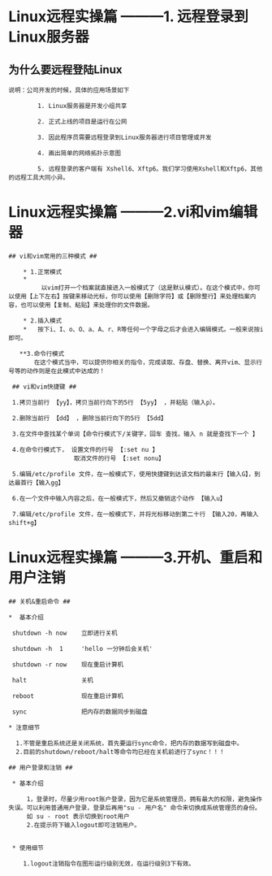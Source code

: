 # Linux远程实操篇  ———1. 远程登录到Linux服务器

   ## 为什么要远程登陆Linux ##
     
    说明：公司开发的时候，具体的应用场景如下
			
			1. Linux服务器是开发小组共享

			2. 正式上线的项目是运行在公网

			3. 因此程序员需要远程登录到Linux服务器进行项目管理或开发

			4. 画出简单的网络拓扑示意图

			5. 远程登录的客户端有 Xshell6、Xftp6。我们学习使用Xshell和Xftp6，其他的远程工具大同小异。



# Linux远程实操篇  ———2.vi和vim编辑器

    ## vi和vim常用的三种模式 ##
		
		* 1.正常模式
		* 
             以vim打开一个档案就直接进入一般模式了（这是默认模式）。在这个模式中，你可以使用【上下左右】按键来移动光标，你可以使用【删除字符】或【删除整行】来处理档案内容，也可以使用【复制、粘贴】来处理你的文件数据。

        * 2.插入模式
        *   按下i、I、o、O、a、A、r、R等任何一个字母之后才会进入编辑模式。一般来说按i即可。

       **3.命令行模式 
           在这个模式当中，可以提供你相关的指令，完成读取、存盘、替换、离开vim、显示行号等的动作则是在此模式中达成的！

     ## vi和vim快捷键 ##
      
     1.拷贝当前行 【yy】，拷贝当前行向下的5行 【5yy】 ，并粘贴（输入p）。
    
     2.删除当前行 【dd】 ，删除当前行向下的5行 【5dd】 
    
     3.在文件中查找某个单词【命令行模式下/关键字，回车 查找，输入 n 就是查找下一个 】

     4.在命令行模式下， 设置文件的行号 【:set nu 】
                      取消文件的行号 【:set nonu】

     5.编辑/etc/profile 文件，在一般模式下，使用快捷键到达该文档的最末行【输入G】，到达最首行【输入gg】

     6.在一个文件中输入内容之后，在一般模式下，然后又撤销这个动作 【输入u】

     7.编辑/etc/profile 文件，在一般模式下，并将光标移动到第二十行 【输入20，再输入 shift+g】
    


# Linux远程实操篇  ———3.开机、重启和用户注销
   
    ## 关机&重启命令 ##
  
    *  基本介绍

     shutdown -h now    立即进行关机

     shutdown -h  1     'hello 一分钟后会关机'

     shutdown -r now    现在重启计算机

     halt               关机

     reboot             现在重启计算机

     sync               把内存的数据同步到磁盘

	* 注意细节
	
      1.不管是重启系统还是关闭系统，首先要运行sync命令，把内存的数据写到磁盘中。
      2.目前的shutdown/reboot/halt等命令均已经在关机前进行了sync！！！
    
    ## 用户登录和注销 ##
 
     * 基本介绍

         1，登录时，尽量少用root账户登录，因为它是系统管理员，拥有最大的权限，避免操作失误。可以利用普通用户登录，登录后再用"su - 用户名" 命令来切换成系统管理员的身份。
         如 su - root 表示切换到root用户
         2.在提示符下输入logout即可注销用户。


     * 使用细节

        1.logout注销指令在图形运行级别无效，在运行级别3下有效。